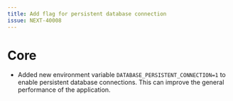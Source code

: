 ```yaml
---
title: Add flag for persistent database connection
issue: NEXT-40008
---
```


# Core

* Added new environment variable `DATABASE_PERSISTENT_CONNECTION=1` to enable persistent database connections. This can improve the general performance of the application.
